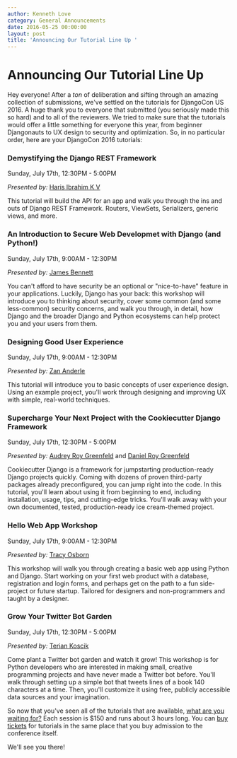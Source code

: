 ```yaml
---
author: Kenneth Love
category: General Announcements
date: 2016-05-25 00:00:00
layout: post
title: 'Announcing Our Tutorial Line Up '
---
```


# Announcing Our Tutorial Line Up

Hey everyone! After a _ton_ of deliberation and sifting through an amazing
collection of submissions, we've settled on the tutorials for DjangoCon US
2016. A huge thank you to everyone that submitted (you seriously made this so
hard) and to all of the reviewers. We tried to make sure that the tutorials
would offer a little something for everyone this year, from beginner
Djangonauts to UX design to security and optimization. So, in no particular
order, here are your DjangoCon 2016 tutorials:

### Demystifying the Django REST Framework

Sunday, July 17th, 12:30PM - 5:00PM

_Presented by:_ [Haris Ibrahim K V](https://twitter.com/harisibrahimkv)

This tutorial will build the API for an app and walk you through the ins and
outs of Django REST Framework. Routers, ViewSets, Serializers, generic views,
and more.

### An Introduction to Secure Web Developmet with Django (and Python!)

Sunday, July 17th, 9:00AM - 12:30PM

_Presented by:_ [James Bennett](https://twitter.com/ubernostrum)

You can't afford to have security be an optional or "nice-to-have" feature in
your applications. Luckily, Django has your back: this workshop will introduce
you to thinking about security, cover some common (and some less-common)
security concerns, and walk you through, in detail, how Django and the broader
Django and Python ecosystems can help protect you and your users from them.

### Designing Good User Experience

Sunday, July 17th, 9:00AM - 12:30PM

_Presented by:_ [Zan Anderle](https://twitter.com/z_anderle)

This tutorial will introduce you to basic concepts of user experience design.
Using an example project, you'll work through designing and improving UX with
simple, real-world techniques.

### Supercharge Your Next Project with the Cookiecutter Django Framework

Sunday, July 17th, 12:30PM - 5:00PM

_Presented by:_ [Audrey Roy Greenfeld](https://twitter.com/audreyr) and
[Daniel Roy Greenfeld](https://twitter.com/pydanny)

Cookiecutter Django is a framework for jumpstarting production-ready Django
projects quickly. Coming with dozens of proven third-party packages already
preconfigured, you can jump right into the code. In this tutorial, you'll
learn about using it from beginning to end, including installation, usage,
tips, and cutting-edge tricks. You'll walk away with your own documented,
tested, production-ready ice cream-themed project.

### Hello Web App Workshop

Sunday, July 17th, 9:00AM - 12:30PM

_Presented by:_ [Tracy Osborn](https://twitter.com/limedaring)

This workshop will walk you through creating a basic web app using Python and
Django. Start working on your first web product with a database, registration
and login forms, and perhaps get on the path to a fun side-project or future
startup. Tailored for designers and non-programmers and taught by a designer.

### Grow Your Twitter Bot Garden

Sunday, July 17th, 12:30PM - 5:00PM

_Presented by:_ [Terian Koscik](https://twitter.com/spine_cone)

Come plant a Twitter bot garden and watch it grow! This workshop is for Python
developers who are interested in making small, creative programming projects
and have never made a Twitter bot before. You'll walk through setting up a
simple bot that tweets lines of a book 140 characters at a time. Then, you'll
customize it using free, publicly accessible data sources and your
imagination.

So now that you've seen all of the tutorials that are available, [what are you
waiting for?](https://defna.ticketbud.com/djangocon-us-2016) Each session is
$150 and runs about 3 hours long. You can [buy
tickets](https://defna.ticketbud.com/djangocon-us-2016) for tutorials in the
same place that you buy admission to the conference itself.

We'll see you there!